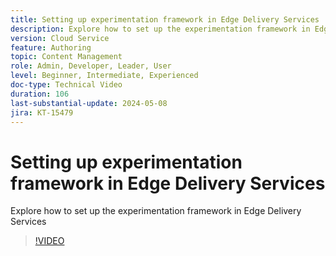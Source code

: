 ```yaml
---
title: Setting up experimentation framework in Edge Delivery Services
description: Explore how to set up the experimentation framework in Edge Delivery Services
version: Cloud Service
feature: Authoring
topic: Content Management
role: Admin, Developer, Leader, User
level: Beginner, Intermediate, Experienced
doc-type: Technical Video
duration: 106
last-substantial-update: 2024-05-08
jira: KT-15479
---
```


# Setting up experimentation framework in Edge Delivery Services

Explore how to set up the experimentation framework in Edge Delivery Services

>[!VIDEO](https://video.tv.adobe.com/v/3429062/?learn=on)

